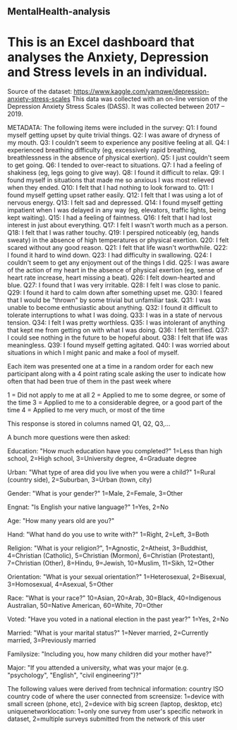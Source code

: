 ## MentalHealth-analysis
# This is an Excel dashboard that analyses the Anxiety, Depression and Stress levels in an individual.

Source of the dataset: https://www.kaggle.com/yamqwe/depression-anxiety-stress-scales
This data was collected with an on-line version of the Depression Anxiety Stress Scales (DASS). It was collected between 2017 – 2019.

METADATA:
The following items were included in the survey:
Q1: I found myself getting upset by quite trivial things.
Q2: I was aware of dryness of my mouth.
Q3: I couldn't seem to experience any positive feeling at all.
Q4: I experienced breathing difficulty (eg, excessively rapid breathing, breathlessness in the absence of physical exertion).
Q5: I just couldn't seem to get going.
Q6: I tended to over-react to situations.
Q7: I had a feeling of shakiness (eg, legs going to give way).
Q8: I found it difficult to relax.
Q9: I found myself in situations that made me so anxious I was most relieved when they ended.
Q10: I felt that I had nothing to look forward to.
Q11: I found myself getting upset rather easily.
Q12: I felt that I was using a lot of nervous energy.
Q13: I felt sad and depressed.
Q14: I found myself getting impatient when I was delayed in any way (eg, elevators, traffic lights, being kept waiting).
Q15: I had a feeling of faintness.
Q16: I felt that I had lost interest in just about everything.
Q17: I felt I wasn't worth much as a person.
Q18: I felt that I was rather touchy.
Q19: I perspired noticeably (eg, hands sweaty) in the absence of high temperatures or physical exertion.
Q20: I felt scared without any good reason.
Q21: I felt that life wasn't worthwhile.
Q22: I found it hard to wind down.
Q23: I had difficulty in swallowing.
Q24: I couldn't seem to get any enjoyment out of the things I did.
Q25: I was aware of the action of my heart in the absence of physical exertion (eg, sense of heart rate increase, heart missing a beat).
Q26: I felt down-hearted and blue.
Q27: I found that I was very irritable.
Q28: I felt I was close to panic.
Q29: I found it hard to calm down after something upset me.
Q30: I feared that I would be "thrown" by some trivial but unfamiliar task.
Q31: I was unable to become enthusiastic about anything.
Q32: I found it difficult to tolerate interruptions to what I was doing.
Q33: I was in a state of nervous tension.
Q34: I felt I was pretty worthless.
Q35: I was intolerant of anything that kept me from getting on with what I was doing.
Q36: I felt terrified.
Q37: I could see nothing in the future to be hopeful about.
Q38: I felt that life was meaningless.
Q39: I found myself getting agitated.
Q40: I was worried about situations in which I might panic and make a fool of myself.


Each item was presented one at a time in a random order for each new participant along with a 4 point rating scale asking the user to indicate how often that had been true of them in the past week where

1 = Did not apply to me at all
2 = Applied to me to some degree, or some of the time
3 = Applied to me to a considerable degree, or a good part of the time
4 = Applied to me very much, or most of the time

This response is stored in columns named Q1, Q2, Q3,…

A bunch more questions were then asked:

Education: "How much education have you completed?" 
1=Less than high school, 2=High school, 3=University degree, 4=Graduate degree

Urban: "What type of area did you live when you were a child?" 
1=Rural (country side), 2=Suburban, 3=Urban (town, city)

Gender: "What is your gender?" 
1=Male, 2=Female, 3=Other

Engnat: "Is English your native language?" 
1=Yes, 2=No

Age: "How many years old are you?"

Hand: "What hand do you use to write with?" 
1=Right, 2=Left, 3=Both

Religion: "What is your religion?", 
1=Agnostic, 2=Atheist, 3=Buddhist, 4=Christian (Catholic), 5=Christian (Mormon), 6=Christian (Protestant), 7=Christian (Other), 8=Hindu, 9=Jewish, 10=Muslim, 11=Sikh, 12=Other

Orientation: "What is your sexual orientation?" 
1=Heterosexual, 2=Bisexual, 3=Homosexual, 4=Asexual, 5=Other

Race: "What is your race?"
10=Asian, 20=Arab, 30=Black, 40=Indigenous Australian, 50=Native American, 60=White, 70=Other

Voted: "Have you voted in a national election in the past year?" 
1=Yes, 2=No

Married: "What is your marital status?"
1=Never married, 2=Currently married, 3=Previously married

Familysize: "Including you, how many children did your mother have?"

Major: "If you attended a university, what was your major (e.g. "psychology", "English", "civil engineering")?"

The following values were derived from technical information:
country ISO country code of where the user connected from
screensize: 1=device with small screen (phone, etc), 2=device with big screen (laptop, desktop, etc)
uniquenetworklocation: 1=only one survey from user's specific network in dataset, 2=multiple surveys submitted from the network of this user
